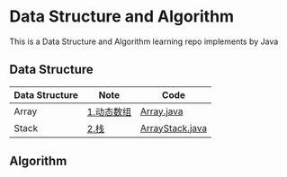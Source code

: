 # Data Structure and Algorithm

This is a Data Structure and Algorithm learning repo implements by Java

## Data Structure

|Data Structure|Note|Code|
|---|---|---|
|Array|[1.动态数组](https://www.yuque.com/dobbykim/azx4gy/eo19vs)|[Array.java](https://github.com/jinrunheng/datastructure-and-algorithm/blob/main/src/main/java/com/github/datastructureandalgorithm/datastructure/dynamic_array/Array.java)|
|Stack|[2.栈](https://www.yuque.com/dobbykim/azx4gy/qhni7w)|[ArrayStack.java](https://github.com/jinrunheng/datastructure-and-algorithm/blob/main/src/main/java/com/github/datastructureandalgorithm/datastructure/Stack/ArrayStack.java)|

## Algorithm